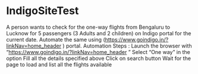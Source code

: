 # IndigoSiteTest

A person wants to check for the one-way flights from Bengaluru to Lucknow for 5 passengers (3 Adults and 2 children) on Indigo portal for the current date. 
Automate the same using (https://www.goindigo.in/?linkNav=home_header ) portal.
Automation Steps : 
Launch the browser with “https://www.goindigo.in/?linkNav=home_header ” 
Select “One way” in the option 
Fill all the details specified above Click on search button 
Wait for the page to load and list all the flights available
